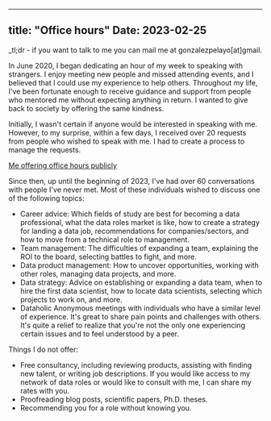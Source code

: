 
---
title:  "Office hours"
Date: 2023-02-25
---

_tl;dr - if you want to talk to me you can mail me at gonzalezpelayo[at]gmail. 

In June 2020, I began dedicating an hour of my week to speaking with strangers. I enjoy meeting new people and missed attending events, and I believed that I could use my experience to help others. Throughout my life, I've been fortunate enough to receive guidance and support from people who mentored me without expecting anything in return. I wanted to give back to society by offering the same kindness.

Initially, I wasn't certain if anyone would be interested in speaking with me. However, to my surprise, within a few days, I received over 20 requests from people who wished to speak with me. I had to create a process to manage the requests.

[Me offering office hours publicly](https://twitter.com/pelayoarbues/status/1272618802073780226?s=20)

Since then, up until the beginning of 2023, I've had over 60 conversations with people I've never met. Most of these individuals wished to discuss one of the following topics:
-   Career advice: Which fields of study are best for becoming a data professional, what the data roles market is like, how to create a strategy for landing a data job, recommendations for companies/sectors, and how to move from a technical role to management.
-   Team management: The difficulties of expanding a team, explaining the ROI to the board, selecting battles to fight, and more.
-   Data product management: How to uncover opportunities, working with other roles, managing data projects, and more.
-   Data strategy: Advice on establishing or expanding a data team, when to hire the first data scientist, how to locate data scientists, selecting which projects to work on, and more.
-   Dataholic Anonymous meetings with individuals who have a similar level of experience. It's great to share pain points and challenges with others. It's quite a relief to realize that you're not the only one experiencing certain issues and to feel understood by a peer.
    

Things I do not offer:

-   Free consultancy, including reviewing products, assisting with finding new talent, or writing job descriptions. If you would like access to my network of data roles or would like to consult with me, I can share my rates with you.
-   Proofreading blog posts, scientific papers, Ph.D. theses.
-   Recommending you for a role without knowing you.

